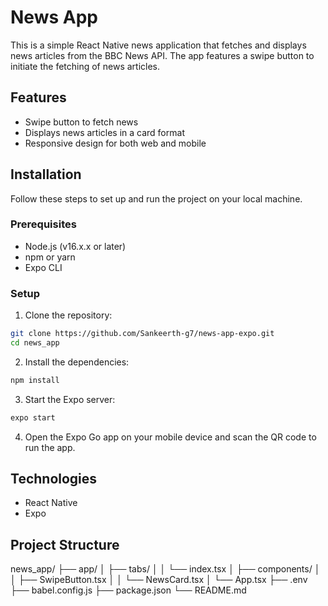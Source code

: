 # News App

This is a simple React Native news application that fetches and displays news articles from the BBC News API. The app features a swipe button to initiate the fetching of news articles.

## Features

- Swipe button to fetch news
- Displays news articles in a card format
- Responsive design for both web and mobile

## Installation

Follow these steps to set up and run the project on your local machine.

### Prerequisites

- Node.js (v16.x.x or later)
- npm or yarn
- Expo CLI

### Setup

1. Clone the repository:

```bash
git clone https://github.com/Sankeerth-g7/news-app-expo.git
cd news_app
```

2. Install the dependencies:

```bash
npm install
```

3. Start the Expo server:

```bash
expo start
```

4. Open the Expo Go app on your mobile device and scan the QR code to run the app.

## Technologies

- React Native
- Expo

## Project Structure
news_app/
├── app/
│   ├── tabs/
│   │   └── index.tsx
│   ├── components/
│   │   ├── SwipeButton.tsx
│   │   └── NewsCard.tsx
│   └── App.tsx
├── .env
├── babel.config.js
├── package.json
└── README.md

